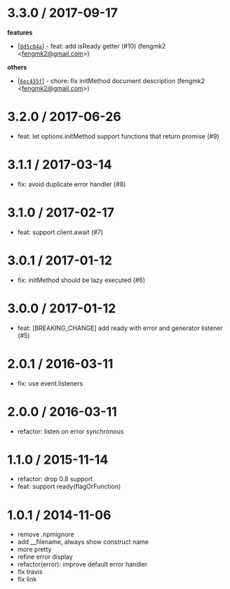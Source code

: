 
3.3.0 / 2017-09-17
==================

**features**
  * [[`8d5c04a`](http://github.com/node-modules/sdk-base/commit/8d5c04aa3b0fee135dcf972b447aba0f79f56417)] - feat: add isReady getter (#10) (fengmk2 <<fengmk2@gmail.com>>)

**others**
  * [[`6ec435f`](http://github.com/node-modules/sdk-base/commit/6ec435f676395726ff64646518b55c7c8ff4bc45)] - chore: fix initMethod document description (fengmk2 <<fengmk2@gmail.com>>)

3.2.0 / 2017-06-26
==================

  * feat: let options.initMethod support functions that return promise (#9)

3.1.1 / 2017-03-14
==================

  * fix: avoid duplicate error handler (#8)

3.1.0 / 2017-02-17
==================

  * feat: support client.await (#7)

3.0.1 / 2017-01-12
==================

  * fix: initMethod should be lazy executed (#6)

3.0.0 / 2017-01-12
==================

  * feat: [BREAKING_CHANGE] add ready with error and generator listener (#5)

2.0.1 / 2016-03-11
==================

  * fix: use event.listeners

2.0.0 / 2016-03-11
==================

  * refactor: listen on error synchronous

1.1.0 / 2015-11-14
==================

  * refactor: drop 0.8 support
  * feat: support ready(flagOrFunction)

1.0.1 / 2014-11-06
==================

  * remove .npmignore
  * add __filename, always show construct name
  * more pretty
  * refine error display
  * refactor(error): improve default error handler
  * fix travis
  * fix link
